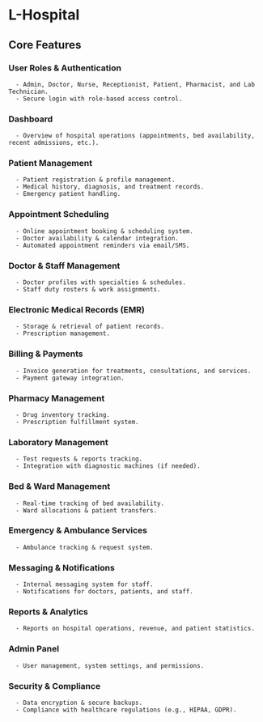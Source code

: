 # L-Hospital

## Core Features

  ### User Roles & Authentication
      - Admin, Doctor, Nurse, Receptionist, Patient, Pharmacist, and Lab Technician.
      - Secure login with role-based access control.

  ### Dashboard
      - Overview of hospital operations (appointments, bed availability, recent admissions, etc.).

  ### Patient Management
      - Patient registration & profile management.
      - Medical history, diagnosis, and treatment records.
      - Emergency patient handling.

  ### Appointment Scheduling
      - Online appointment booking & scheduling system.
      - Doctor availability & calendar integration.
      - Automated appointment reminders via email/SMS.

  ### Doctor & Staff Management
      - Doctor profiles with specialties & schedules.
      - Staff duty rosters & work assignments.

  ### Electronic Medical Records (EMR)
      - Storage & retrieval of patient records.
      - Prescription management.

  ### Billing & Payments
      - Invoice generation for treatments, consultations, and services.
      - Payment gateway integration.

  ### Pharmacy Management
      - Drug inventory tracking.
      - Prescription fulfillment system.

  ### Laboratory Management
      - Test requests & reports tracking.
      - Integration with diagnostic machines (if needed).

  ### Bed & Ward Management
      - Real-time tracking of bed availability.
      - Ward allocations & patient transfers.

  ### Emergency & Ambulance Services
      - Ambulance tracking & request system.

  ### Messaging & Notifications
      - Internal messaging system for staff.
      - Notifications for doctors, patients, and staff.

  ### Reports & Analytics
      - Reports on hospital operations, revenue, and patient statistics.

  ### Admin Panel
      - User management, system settings, and permissions.

  ### Security & Compliance
      - Data encryption & secure backups.
      - Compliance with healthcare regulations (e.g., HIPAA, GDPR).
